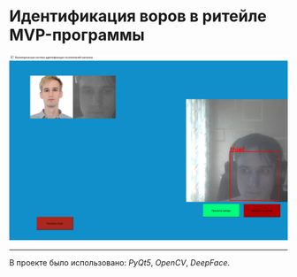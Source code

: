 # Идентификация воров в ритейле MVP-программы

![Иллюстрация интерфейса](program_window.png)

---

В проекте было использовано:
_PyQt5_,
_OpenCV_,
_DeepFace_.
